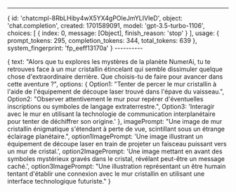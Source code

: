-------
 {
  id: 'chatcmpl-8RbLHiby4wX5YX4gPOleJmYLIVleD',
  object: 'chat.completion',
  created: 1701589091,
  model: 'gpt-3.5-turbo-1106',
  choices: [ { index: 0, message: [Object], finish_reason: 'stop' } ],
  usage: { prompt_tokens: 295, completion_tokens: 344, total_tokens: 639 },
  system_fingerprint: 'fp_eeff13170a'
} ----------

{
  text: "Alors que tu explores les mystères de la planète NumerAi, tu te retrouves face à un mur cristallin étincelant qui semble dissimuler quelque chose d'extraordinaire derrière. Que choisis-tu de faire pour avancer dans cette aventure ?",
  options: {
    Option1: "Tenter de percer le mur cristallin à l'aide de l'équipement de découpe laser trouvé dans l'épave du vaisseau.",
    Option2: "Observer attentivement le mur pour repérer d'éventuelles inscriptions ou symboles de langage extraterrestre.",
    Option3: 'Interagir avec le mur en utilisant la technologie de communication interplanétaire pour tenter de déchiffrer son origine.'
  },
  imagePrompt: "Une image de mur cristallin énigmatique s'étendant à perte de vue, scintillant sous un étrange éclairage planétaire.",
  option1ImagePrompt: 'Une image illustrant un équipement de découpe laser en train de projeter un faisceau puissant vers un mur de cristal.',
  option2ImagePrompt: 'Une image mettant en avant des symboles mystérieux gravés dans le cristal, révélant peut-être un message caché.',
  option3ImagePrompt: "Une illustration représentant un être humain tentant d'établir une connexion avec le mur cristallin en utilisant une interface technologique futuriste."
}

